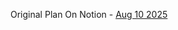 Original Plan On Notion - [Aug 10 2025](https://vivacious-screen-792.notion.site/Application-Design-Angular-24beabc5f315808fafe3c4310db515a3?pvs=74)
